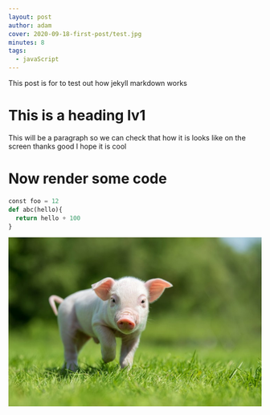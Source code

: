 ```yaml
---
layout: post
author: adam
cover: 2020-09-18-first-post/test.jpg
minutes: 8
tags:
  - javaScript
---
```

This post is for to test out how jekyll markdown works

# This is a heading lv1

This will be a paragraph so we can check that how it is looks
like on the screen thanks good I hope it is cool

# Now render some code

```python
const foo = 12
def abc(hello){
  return hello + 100
}
```

![Philadelphia's Magic Gardens. This place was so cool!](/assets/images/2020-09-18-first-post/test.jpg "Philadelphia's Magic Gardens")

